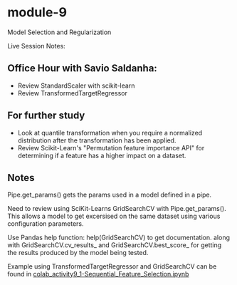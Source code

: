 # module-9
Model Selection and Regularization

Live Session Notes:

## Office Hour with Savio Saldanha:
- Review StandardScaler with scikit-learn
- Review TransformedTargetRegressor

## For further study
- Look at quantile transformation when you require a normalized distribution after the transformation has been applied.
- Review Scikit-Learn's "Permutation feature importance API" for determining if a feature has a higher impact on a dataset.

## Notes
Pipe.get_params() gets the params used in a model defined in a pipe.

Need to review using SciKit-Learns GridSearchCV with Pipe.get_params().  This allows a model to get excersised on the same dataset using various configuration parameters.

Use Pandas help function: help(GridSearchCV) to get documentation.
along with GridSearchCV.cv_results_ and GridSearchCV.best_score_ for getting the results produced by the model being tested.

Example using TransformedTargetRegressor and GridSearchCV can be found in [colab_activity9_1-Sequential_Feature_Selection.ipynb](module-9/edit/main/colab_activity9_1-Sequential_Feature_Selection.ipynb)
